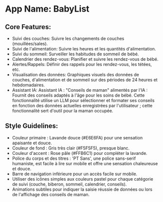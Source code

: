 # **App Name**: BabyList

## Core Features:

- Suivi des couches: Suivre les changements de couches (mouillées/sales).
- Suivi de l'alimentation: Suivre les heures et les quantités d'alimentation.
- Suivi du sommeil: Surveiller les habitudes de sommeil de bébé.
- Calendrier des rendez-vous: Planifier et suivre les rendez-vous de bébé.
- Alertes/Rappels: Définir des rappels pour les rendez-vous, les tétées, etc.
- Visualisation des données: Graphiques visuels des données de couches, d'alimentation et de sommeil sur des périodes de 24 heures et hebdomadaires.
- Assistant IA: Assistant IA : "Conseils de maman" alimentés par l'IA : Fournit des conseils adaptés à l'âge pour les soins de bébé. Cette fonctionnalité utilise un LLM pour sélectionner et formater ses conseils en fonction des données actuelles enregistrées par l'utilisateur ; cette fonctionnalité sert d'outil pour la maman occupée.

## Style Guidelines:

- Couleur primaire : Lavande douce (#E6E6FA) pour une sensation apaisante et douce.
- Couleur de fond : Gris très clair (#F5F5F5), presque blanc.
- Couleur d'accent : Rose pâle (#FFB6C1) pour compléter la lavande.
- Police du corps et des titres : 'PT Sans', une police sans-serif humaniste, est facile à lire sur mobile et offre une sensation chaleureuse et douce.
- Barre de navigation inférieure pour un accès facile sur mobile.
- Utiliser des icônes simples aux couleurs pastel pour chaque catégorie de suivi (couche, biberon, sommeil, calendrier, conseils).
- Animations subtiles pour indiquer la saisie réussie de données ou lors de l'affichage des conseils de maman.